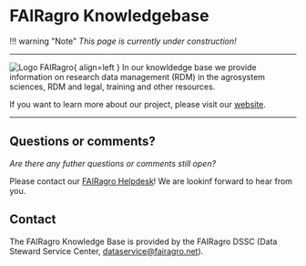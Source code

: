 # FAIRagro Knowledgebase


!!! warning "Note"
    _This page is currently under construction!_

---

![Logo FAIRagro](images/Logo_FAIRagro.png){ align=left }
In our knowldedge base we provide information on research data management (RDM) in the agrosystem sciences, RDM and legal, training and other resources.

If you want to learn more about our project, please visit our [website](https://fairagro.net).

---

## Questions or comments?
_Are there any futher questions or comments still open?_

Please contact our [FAIRagro Helpdesk](https://fairagro.net/helpdesk)! We are lookinf forward to hear from you.


## Contact
The FAIRagro Knowledge Base is provided by the FAIRagro DSSC (Data Steward Service Center, [dataservice@fairagro.net](mailto:dataservice@fairagro.net)).
